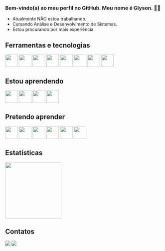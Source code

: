 ### Bem-vindo(a) ao meu perfil no GitHub. Meu nome é Glyson. 👋😄

- Atualmente NÃO estou trabalhando.
- Cursando Análise e Desenvolvimento de Sistemas.
- Estou procurando por mais experiência.


## Ferramentas e tecnologias
<div>
<img src="https://cdn.jsdelivr.net/gh/devicons/devicon/icons/nodejs/nodejs-original.svg" width="40" height="40"/> 
<img src="https://cdn.jsdelivr.net/gh/devicons/devicon/icons/javascript/javascript-original.svg" width="40" height="40" /> 
<img src="https://cdn.jsdelivr.net/gh/devicons/devicon/icons/python/python-original.svg" width="40" height="40" /> 
<img src="https://cdn.jsdelivr.net/gh/devicons/devicon/icons/mysql/mysql-original.svg" width="40" height="40"/> 
<img src="https://cdn.jsdelivr.net/gh/devicons/devicon/icons/c/c-plain.svg" width="40" height="40" /> 
<img src="https://cdn.jsdelivr.net/gh/devicons/devicon/icons/html5/html5-plain-wordmark.svg" width="40" height="40"/> 
<img src="https://cdn.jsdelivr.net/gh/devicons/devicon/icons/git/git-original.svg" width="40" height="40" />
<img src="https://cdn.jsdelivr.net/gh/devicons/devicon/icons/vscode/vscode-original.svg" width="40" height="40" /> 
</div>


## Estou aprendendo
<div>
<img src="https://cdn.jsdelivr.net/gh/devicons/devicon/icons/javascript/javascript-original.svg" width="40" height="40" />
<img src="https://cdn.jsdelivr.net/gh/devicons/devicon/icons/nodejs/nodejs-original.svg" width="40" height="40"/>
<img src="https://cdn.jsdelivr.net/gh/devicons/devicon/icons/python/python-original.svg" width="40" height="40" />   
<img src="https://cdn.jsdelivr.net/gh/devicons/devicon/icons/mysql/mysql-original.svg" width="40" height="40" />
</div>

## Pretendo aprender
<div>
<img src="https://cdn.jsdelivr.net/gh/devicons/devicon/icons/react/react-original-wordmark.svg" width="40" height="40" />
<img src="https://cdn.jsdelivr.net/gh/devicons/devicon/icons/typescript/typescript-original.svg" width="40" height="40"/>
<img src="https://cdn.jsdelivr.net/gh/devicons/devicon/icons/django/django-plain-wordmark.svg" width="40" height="40" />
<img src="https://cdn.jsdelivr.net/gh/devicons/devicon/icons/mongodb/mongodb-original.svg" width="40" height="40" />
<img src="https://cdn.jsdelivr.net/gh/devicons/devicon/icons/ruby/ruby-original.svg" width="40" height="40" /> 
<img src="https://cdn.jsdelivr.net/gh/devicons/devicon/icons/rails/rails-plain.svg" width="40" height="40" />  
</div>

## Estatísticas
<div>
<a href="https://github.com/Glysonn">
<img height="180em" src="https://github-readme-stats.vercel.app/api/top-langs/?username=Glysonn&layout=compact&langs_count=7&theme=dracula"/>
</a>
</div>

## Contatos
<div>
<a href = "mailto:kauaglyson@gmail.com"><img src="https://img.shields.io/badge/Gmail-D14836?style=for-the-badge&logo=gmail&logoColor=white" target="_blank"></a>
<a href="https://www.linkedin.com/in/glyson-kauã-a87963211/" target="_blank"><img src="https://img.shields.io/badge/-LinkedIn-%230077B5?style=for-the-badge&logo=linkedin&logoColor=white" target="_blank"></a>   
</div>
